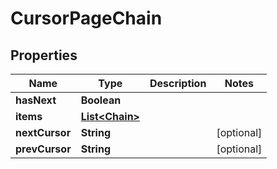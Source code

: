 

# CursorPageChain


## Properties

Name | Type | Description | Notes
------------ | ------------- | ------------- | -------------
**hasNext** | **Boolean** |  | 
**items** | [**List&lt;Chain&gt;**](Chain.md) |  | 
**nextCursor** | **String** |  |  [optional]
**prevCursor** | **String** |  |  [optional]



